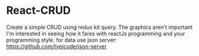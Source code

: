 # React-CRUD
Create a simple CRUD using redux kit query.  The graphics aren't important I'm interested in seeing how it fares with reactJs programming and your programming style.  for data use json server: https://github.com/typicode/json-server
